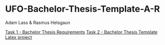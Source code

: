 # UFO-Bachelor-Thesis-Template-A-R
Adam Lass & Rasmus Helsgaun

[Task 1 - Bachelor Thesis Requirements](https://github.com/Soft20/UFO-Bachelor-Thesis-Template-A-R/blob/main/Task_2_Bachelor_Thesis_Template.pdf)
[Task 2 - Bachelor Thesis Template](https://github.com/Soft20/UFO-Bachelor-Thesis-Template-A-R/blob/main/Task_1_Bachelor_Thesis_Requirements.pdf)
[Latex project](https://github.com/Soft20/UFO-Bachelor-Thesis-Template-A-R/tree/main/bachelor_thesis_soft)
